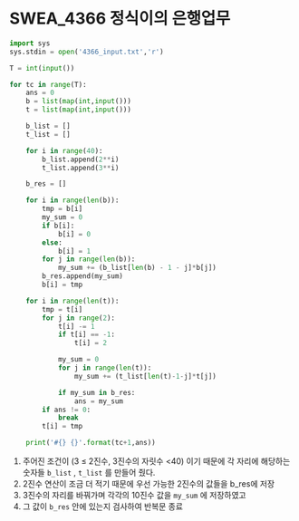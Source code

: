# SWEA_4366 정식이의 은행업무

```python
import sys
sys.stdin = open('4366_input.txt','r')

T = int(input())

for tc in range(T):
    ans = 0
    b = list(map(int,input()))
    t = list(map(int,input()))

    b_list = []
    t_list = []

    for i in range(40):
        b_list.append(2**i)
        t_list.append(3**i)

    b_res = []

    for i in range(len(b)):
        tmp = b[i]
        my_sum = 0
        if b[i]:
            b[i] = 0
        else:
            b[i] = 1
        for j in range(len(b)):
            my_sum += (b_list[len(b) - 1 - j]*b[j])
        b_res.append(my_sum)
        b[i] = tmp

    for i in range(len(t)):
        tmp = t[i]
        for j in range(2):
            t[i] -= 1
            if t[i] == -1:
                t[i] = 2

            my_sum = 0
            for j in range(len(t)):
                my_sum += (t_list[len(t)-1-j]*t[j])

            if my_sum in b_res:
                ans = my_sum
        if ans != 0:
            break
        t[i] = tmp

    print('#{} {}'.format(tc+1,ans))

```

1. 주어진 조건이 (3 ≤ 2진수, 3진수의 자릿수 <40) 이기 때문에 각 자리에 해당하는 숫자들 `b_list` , `t_list` 를 만들어 줬다.
2. 2진수 연산이 조금 더 적기 때문에 우선 가능한 2진수의 값들을 b_res에 저장
3. 3진수의 자리를 바꿔가며 각각의 10진수 값을 `my_sum` 에 저장하였고
4. 그 값이 `b_res` 안에 있는지 검사하여 반복문 종료